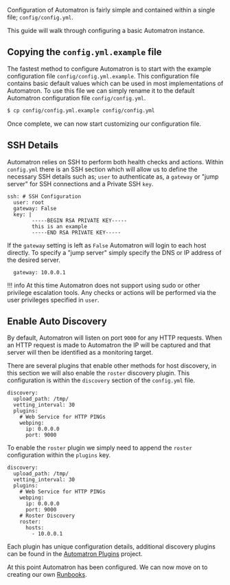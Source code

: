 Configuration of Automatron is fairly simple and contained within a single file; `config/config.yml`.

This guide will walk through configuring a basic Automatron instance.

## Copying the `config.yml.example` file

The fastest method to configure Automatron is to start with the example configuration file `config/config.yml.example`. This configuration file contains basic default values which can be used in most implementations of Automatron. To use this file we can simply rename it to the default Automatron configuration file `config/config.yml`.

```sh
$ cp config/config.yml.example config/config.yml
```

Once complete, we can now start customizing our configuration file.

## SSH Details

Automatron relies on SSH to perform both health checks and actions. Within `config.yml` there is an SSH section which will allow us to define the necessary SSH details such as; `user` to authenticate as, a `gateway` or "jump server" for SSH connections and a Private SSH `key`.

```yaml+jinja
ssh: # SSH Configuration
  user: root
  gateway: False
  key: |
        -----BEGIN RSA PRIVATE KEY-----
        this is an example
        -----END RSA PRIVATE KEY-----
```

If the `gateway` setting is left as `False` Automatron will login to each host directly. To specify a "jump server" simply specify the DNS or IP address of the desired server.

```yaml+jinja
  gateway: 10.0.0.1
```

!!! info
    At this time Automatron does not support using sudo or other privilege escalation tools. Any checks or actions will be performed via the user privileges specified in `user`.

## Enable Auto Discovery

By default, Automatron will listen on port `9000` for any HTTP requests. When an HTTP request is made to Automatron the IP will be captured and that server will then be identified as a monitoring target.

There are several plugins that enable other methods for host discovery, in this section we will also enable the `roster` discovery plugin. This configuration is within the `discovery` section of the `config.yml` file.

```yaml+jinja
discovery:
  upload_path: /tmp/
  vetting_interval: 30
  plugins:
    # Web Service for HTTP PINGs
    webping:
      ip: 0.0.0.0
      port: 9000
```

To enable the `roster` plugin we simply need to append the `roster` configuration within the `plugins` key.

```yaml+jinja
discovery:
  upload_path: /tmp/
  vetting_interval: 30
  plugins:
    # Web Service for HTTP PINGs
    webping:
      ip: 0.0.0.0
      port: 9000
    # Roster Discovery
    roster:
      hosts:
        - 10.0.0.1
```

Each plugin has unique configuration details, additional discovery plugins can be found in the [Automatron Plugins](https://github.com/Automatron-Plugins) project.

At this point Automatron has been configured. We can now move on to creating our own [Runbooks](runbooks/index.md).
